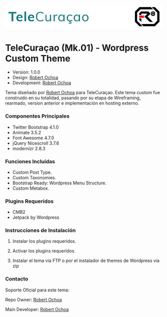 ![alt tag](images/repo-logo.jpg)

# TeleCuraçao (Mk.01) - Wordpress Custom Theme #

* Version: 1.0.0
* Design: [Robert Ochoa](http://www.robertochoa.com.ve/)
* Development: [Robert Ochoa](http://www.robertochoa.com.ve/)

Tema diseñado por [Robert Ochoa](http://www.robertochoa.com.ve/) para TeleCuraçao.
Este tema custom fue construido en su totalidad, pasando por su etapa de Wireframing, rearmado, version anterior e implementación en hosting externo.

### Componentes Principales ###

* Twitter Bootstrap 4.1.0
* Animate 3.5.2
* Font Awesome 4.7.0
* jQuery Nicescroll 3.7.6
* modernizr 2.8.3

### Funciones Incluídas ###

* Custom Post Type.
* Custom Taxonomies.
* Bootstrap Ready: Wordpress Menu Structure.
* Custom Metabox.

### Plugins Requeridos ###

* CMB2
* Jetpack by Wordpress

### Instrucciones de Instalación ###

1. Instalar los plugins requeridos.

2. Activar los plugins requeridos.

3. Instalar el tema via FTP o por el instalador de themes de Wordpress via zip

### Contacto ###

Soporte Oficial para este tema:

Repo Owner: [Robert Ochoa](http://www.robertochoa.com.ve/)

Main Developer: [Robert Ochoa](http://www.robertochoa.com.ve/)
